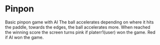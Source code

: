 # Pinpon
Basic pinpon game with AI
The ball accelerates depending on where it hits the paddle, towards the edges, the ball accelerates more.
When reached the winning score the screen turns pink if platerr1(user) won the game. Red if AI won the game.
